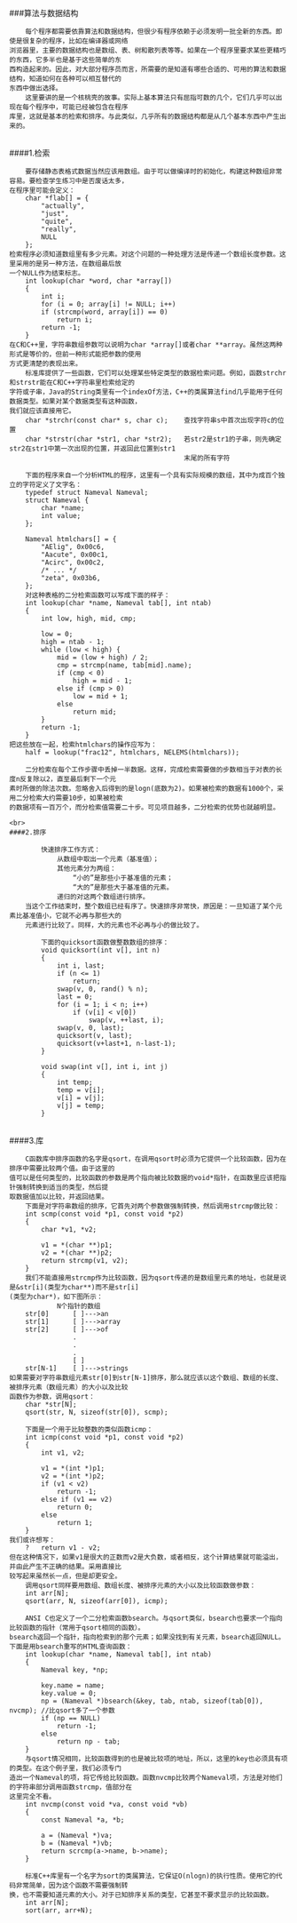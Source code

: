 ###算法与数据结构

        每个程序都需要依靠算法和数据结构，但很少有程序依赖于必须发明一批全新的东西。即使是很复杂的程序，比如在编译器或网络
    浏览器里，主要的数据结构也是数组、表、树和散列表等等。如果在一个程序里要求某些更精巧的东西，它多半也是基于这些简单的东
    西构造起来的。因此，对大部分程序员而言，所需要的是知道有哪些合适的、可用的算法和数据结构，知道如何在各种可以相互替代的
    东西中做出选择。
        这里要讲的是一个核桃壳的故事。实际上基本算法只有屈指可数的几个，它们几乎可以出现在每个程序中，可能已经被包含在程序
    库里，这就是基本的检索和排序。与此类似，几乎所有的数据结构都是从几个基本东西中产生出来的。

<br>    
####1.检索

        要存储静态表格式数据当然应该用数组。由于可以做编译时的初始化，构建这种数组非常容易。要检查学生练习中是否废话太多，
    在程序里可能会定义：
        char *flab[] = {
            "actually",
            "just",
            "quite",
            "really",
            NULL
        };
    检索程序必须知道数组里有多少元素。对这个问题的一种处理方法是传递一个数组长度参数。这里采用的是另一种方法，在数组最后放
    一个NULL作为结束标志。
        int lookup(char *word, char *array[])
        {
            int i;
            for (i = 0; array[i] != NULL; i++)
            if (strcmp(word, array[i]) == 0)
                return i;
            return -1;
        }
    在C和C++里，字符串数组参数可以说明为char *array[]或者char **array。虽然这两种形式是等价的，但前一种形式能把参数的使用
    方式更清楚的表现出来。
        标准库提供了一些函数，它们可以处理某些特定类型的数据检索问题。例如，函数strchr和strstr能在C和C++字符串里检索给定的
    字符或子串，Java的String类里有一个indexOf方法，C++的类属算法find几乎能用于任何数据类型。如果对某个数据类型有这种函数，
    我们就应该直接用它。
        char *strchr(const char* s, char c);    查找字符串s中首次出现字符c的位置
        char *strstr(char *str1, char *str2);   若str2是str1的子串，则先确定str2在str1中第一次出现的位置，并返回此位置到str1
                                                末尾的所有字符

        下面的程序来自一个分析HTML的程序，这里有一个具有实际规模的数组，其中为成百个独立的字符定义了文字名：
        typedef struct Nameval Nameval;
        struct Nameval {
            char *name;
            int value;
        };
        
        Nameval htmlchars[] = {
            "AElig", 0x00c6,
            "Aacute", 0x00c1,
            "Acirc", 0x00c2,
            /* ... */
            "zeta", 0x03b6,
        };
        对这种表格的二分检索函数可以写成下面的样子：
        int lookup(char *name, Nameval tab[], int ntab)
        {
            int low, high, mid, cmp;
            
            low = 0;
            high = ntab - 1;
            while (low < high) {
                mid = (low + high) / 2;
                cmp = strcmp(name, tab[mid].name);
                if (cmp < 0)
                    high = mid - 1;
                else if (cmp > 0)
                    low = mid + 1;
                else
                    return mid;
            }
            return -1;
        }
    把这些放在一起，检索htmlchars的操作应写为：
        half = lookup("frac12", htmlchars, NELEMS(htmlchars));
        
        二分检索在每个工作步骤中丢掉一半数据。这样，完成检索需要做的步数相当于对表的长度n反复除以2，直至最后剩下一个元
    素时所做的除法次数。忽略舍入后得到的是logn(底数为2)。如果被检索的数据有1000个，采用二分检索大约需要10步，如果被检索
    的数据项有一百万个，而分检索值需要二十步。可见项目越多，二分检索的优势也就越明显。
    
    <br>
    ####2.排序
    
            快速排序工作方式：
                从数组中取出一个元素（基准值）；
                其他元素分为两组：
                    “小的”是那些小于基准值的元素；
                    “大的”是那些大于基准值的元素。
                递归的对这两个数组进行排序。
        当这个工作结束时，整个数组已经有序了。快速排序非常快，原因是：一旦知道了某个元素比基准值小，它就不必再与那些大的
        元素进行比较了。同样，大的元素也不必再与小的做比较了。
        
            下面的quicksort函数做整数数组的排序：
            void quicksort(int v[], int n)
            {
                int i, last;
                if (n <= 1)
                    return;
                swap(v, 0, rand() % n);
                last = 0;
                for (i = 1; i < n; i++)
                    if (v[i] < v[0])
                        swap(v, ++last, i);
                swap(v, 0, last);
                quicksort(v, last);
                quicksort(v+last+1, n-last-1);
            }
            
            void swap(int v[], int i, int j)
            {
                int temp;
                temp = v[i];
                v[i] = v[j];
                v[j] = temp;
            }

<br>
####3.库

        C函数库中排序函数的名字是qsort，在调用qsort时必须为它提供一个比较函数，因为在排序中需要比较两个值。由于这里的
    值可以是任何类型的，比较函数的参数是两个指向被比较数据的void*指针，在函数里应该把指针强制转换到适当的类型，然后提
    取数据值加以比较，并返回结果。
        下面是对字符串数组的排序，它首先对两个参数做强制转换，然后调用strcmp做比较：
        int scmp(const void *p1, const void *p2)
        {
            char *v1, *v2;
            
            v1 = *(char **)p1;
            v2 = *(char **)p2;
            return strcmp(v1, v2);
        }
        我们不能直接用strcmp作为比较函数，因为qsort传递的是数组里元素的地址，也就是说是&str[i](类型为char**)而不是str[i]
    (类型为char*)，如下图所示：
                N个指针的数组
        str[0]      [ ]--->an
        str[1]      [ ]--->array
        str[2]      [ ]--->of
                    .
                    .
                    .
                    [ ]
        str[N-1]    [ ]--->strings
    如果需要对字符串数组元素str[0]到str[N-1]排序，那么就应该以这个数组、数组的长度、被排序元素（数组元素）的大小以及比较
    函数作为参数，调用qsort：
        char *str[N];
        qsort(str, N, sizeof(str[0]), scmp);
        
        下面是一个用于比较整数的类似函数icmp：
        int icmp(const void *p1, const void *p2)
        {
            int v1, v2;
            
            v1 = *(int *)p1;
            v2 = *(int *)p2;
            if (v1 < v2)
                return -1;
            else if (v1 == v2)
                return 0;
            else 
                return 1;
        }
    我们或许想写：
        ?   return v1 - v2;
    但在这种情况下，如果v1是很大的正数而v2是大负数，或者相反，这个计算结果就可能溢出，并由此产生不正确的结果。采用直接比
    较写起来虽然长一点，但是却更安全。
        调用qsort同样要用数组、数组长度、被排序元素的大小以及比较函数做参数：
        int arr[N];
        qsort(arr, N, sizeof(arr[0]), icmp);
        
        ANSI C也定义了一个二分检索函数bsearch。与qsort类似，bsearch也要求一个指向比较函数的指针（常用于qsort相同的函数）。
    bsearch返回一个指针，指向检索到的那个元素；如果没找到有关元素，bsearch返回NULL。下面是用bsearch重写的HTML查询函数：
        int lookup(char *name, Nameval tab[], int ntab)
        {
            Nameval key, *np;
            
            key.name = name;
            key.value = 0;
            np = (Nameval *)bsearch(&key, tab, ntab, sizeof(tab[0]), nvcmp); //比qsort多了一个参数
            if (np == NULL)
                return -1;
            else
                return np - tab;
        }
        与qsort情况相同，比较函数得到的也是被比较项的地址，所以，这里的key也必须具有项的类型。在这个例子里，我们必须专门
    造出一个Nameval的项，将它传给比较函数。函数nvcmp比较两个Nameval项，方法是对他们的字符串部分调用函数strcmp，值部分在
    这里完全不看。
        int nvcmp(const void *va, const void *vb)
        {
            const Nameval *a, *b;
            
            a = (Nameval *)va;
            b = (Nameval *)vb;
            return scrcmp(a->name, b->name);
        }
        
        标准C++库里有一个名字为sort的类属算法，它保证O(nlogn)的执行性质。使用它的代码非常简单，因为这个函数不需要强制转
    换，也不需要知道元素的大小。对于已知排序关系的类型，它甚至不要求显示的比较函数。
        int arr[N];
        sort(arr, arr+N);
